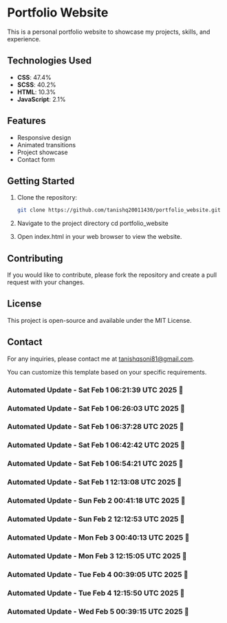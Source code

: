 # Portfolio Website

This is a personal portfolio website to showcase my projects, skills, and experience.

## Technologies Used

- **CSS**: 47.4%
- **SCSS**: 40.2%
- **HTML**: 10.3%
- **JavaScript**: 2.1%

## Features

- Responsive design
- Animated transitions
- Project showcase
- Contact form

## Getting Started

1. Clone the repository:
   ```bash
   git clone https://github.com/tanishq20011430/portfolio_website.git
2. Navigate to the project directory
   cd portfolio_website

3. Open index.html in your web browser to view the website.

## Contributing
If you would like to contribute, please fork the repository and create a pull request with your changes.

## License
This project is open-source and available under the MIT License.

## Contact
For any inquiries, please contact me at tanishqsoni81@gmail.com.

You can customize this template based on your specific requirements.


### Automated Update - Sat Feb  1 06:21:39 UTC 2025 🚀


### Automated Update - Sat Feb  1 06:26:03 UTC 2025 🚀


### Automated Update - Sat Feb  1 06:37:28 UTC 2025 🚀


### Automated Update - Sat Feb  1 06:42:42 UTC 2025 🚀


### Automated Update - Sat Feb  1 06:54:21 UTC 2025 🚀


### Automated Update - Sat Feb  1 12:13:08 UTC 2025 🚀


### Automated Update - Sun Feb  2 00:41:18 UTC 2025 🚀


### Automated Update - Sun Feb  2 12:12:53 UTC 2025 🚀


### Automated Update - Mon Feb  3 00:40:13 UTC 2025 🚀


### Automated Update - Mon Feb  3 12:15:05 UTC 2025 🚀


### Automated Update - Tue Feb  4 00:39:05 UTC 2025 🚀


### Automated Update - Tue Feb  4 12:15:50 UTC 2025 🚀


### Automated Update - Wed Feb  5 00:39:15 UTC 2025 🚀
